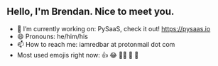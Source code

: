 ## Hello, I'm Brendan. Nice to meet you.

- 💪 I’m currently working on: PySaaS, check it out! https://pysaas.io
- 😄 Pronouns: he/him/his
- 📫 How to reach me: iamredbar at protonmail dot com
- Most used emojis right now: 👍 😂 🤷‍♂️ 🤞 🎉

